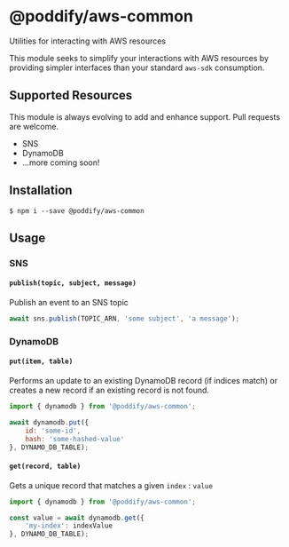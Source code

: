 # @poddify/aws-common

Utilities for interacting with AWS resources

This module seeks to simplify your interactions with AWS resources by providing simpler interfaces than your standard `aws-sdk` consumption.

## Supported Resources

This module is always evolving to add and enhance support. Pull requests are welcome.

* SNS
* DynamoDB
* ...more coming soon!

## Installation

```
$ npm i --save @poddify/aws-common
```

## Usage

### SNS

#### `publish(topic, subject, message)`

Publish an event to an SNS topic

```js
await sns.publish(TOPIC_ARN, 'some subject', 'a message');
```

### DynamoDB

#### `put(item, table)`

Performs an update to an existing DynamoDB record (if indices match) or creates a new record if an existing record is not found.

```js
import { dynamodb } from '@poddify/aws-common';

await dynamodb.put({
    id: 'some-id',
    hash: 'some-hashed-value'
}, DYNAMO_DB_TABLE);
```

#### `get(record, table)`

Gets a unique record that matches a given `index` : `value`

```js
import { dynamodb } from '@poddify/aws-common';

const value = await dynamodb.get({
    'my-index': indexValue
}, DYNAMO_DB_TABLE);
```

